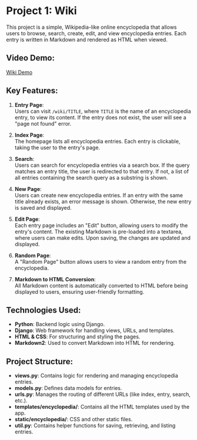 # Project 1: Wiki 

This project is a simple, Wikipedia-like online encyclopedia that allows users to browse, search, create, edit, and view encyclopedia entries. Each entry is written in Markdown and rendered as HTML when viewed.

## Video Demo:
[Wiki Demo](https://youtu.be/9XdMzFzk4rY)

## Key Features:
1. **Entry Page**:  
   Users can visit `/wiki/TITLE`, where `TITLE` is the name of an encyclopedia entry, to view its content. If the entry does not exist, the user will see a "page not found" error.

2. **Index Page**:  
   The homepage lists all encyclopedia entries. Each entry is clickable, taking the user to the entry's page.

3. **Search**:  
   Users can search for encyclopedia entries via a search box. If the query matches an entry title, the user is redirected to that entry. If not, a list of all entries containing the search query as a substring is shown.

4. **New Page**:  
   Users can create new encyclopedia entries. If an entry with the same title already exists, an error message is shown. Otherwise, the new entry is saved and displayed.

5. **Edit Page**:  
   Each entry page includes an "Edit" button, allowing users to modify the entry's content. The existing Markdown is pre-loaded into a textarea, where users can make edits. Upon saving, the changes are updated and displayed.

6. **Random Page**:  
   A "Random Page" button allows users to view a random entry from the encyclopedia.

7. **Markdown to HTML Conversion**:  
   All Markdown content is automatically converted to HTML before being displayed to users, ensuring user-friendly formatting.

## Technologies Used:
- **Python**: Backend logic using Django.
- **Django**: Web framework for handling views, URLs, and templates.
- **HTML & CSS**: For structuring and styling the pages.
- **Markdown2**: Used to convert Markdown into HTML for rendering.

## Project Structure:
- **views.py**: Contains logic for rendering and managing encyclopedia entries.
- **models.py**: Defines data models for entries.
- **urls.py**: Manages the routing of different URLs (like index, entry, search, etc.).
- **templates/encyclopedia/**: Contains all the HTML templates used by the app.
- **static/encyclopedia/**: CSS and other static files.
- **util.py**: Contains helper functions for saving, retrieving, and listing entries.
